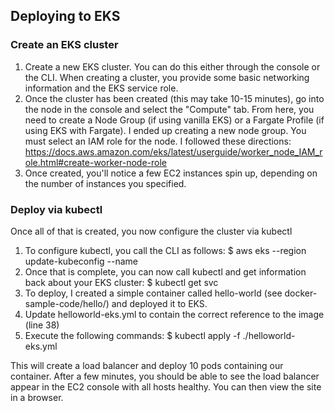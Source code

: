 ## Deploying to EKS

### Create an EKS cluster
1. Create a new EKS cluster. You can do this either through the console or the CLI. When creating a cluster, you provide some basic networking information and the EKS service role.
2. Once the cluster has been created (this may take 10-15 minutes), go into the node in the console and select the "Compute" tab. From here, you need to create a Node Group (if using vanilla EKS) or a Fargate Profile (if using EKS with Fargate). I ended up creating a new node group. You must select an IAM role for the node. I followed these directions: https://docs.aws.amazon.com/eks/latest/userguide/worker_node_IAM_role.html#create-worker-node-role
3. Once created, you'll notice a few EC2 instances spin up, depending on the number of instances you specified.

### Deploy via kubectl
Once all of that is created, you now configure the cluster via kubectl
1. To configure kubectl, you call the CLI as follows:
$ aws eks --region <region> update-kubeconfig --name <cluster-name>
2. Once that is complete, you can now call kubectl and get information back about your EKS cluster:
$ kubectl get svc
3. To deploy, I created a simple container called hello-world (see docker-sample-code/hello/) and deployed it to EKS.
4. Update helloworld-eks.yml to contain the correct reference to the image (line 38)
5. Execute the following commands:
$ kubectl apply -f ./helloworld-eks.yml

This will create a load balancer and deploy 10 pods containing our container. After a few minutes, you should be able to see the load balancer appear in the EC2 console with all hosts healthy. You can then view the site in a browser.
